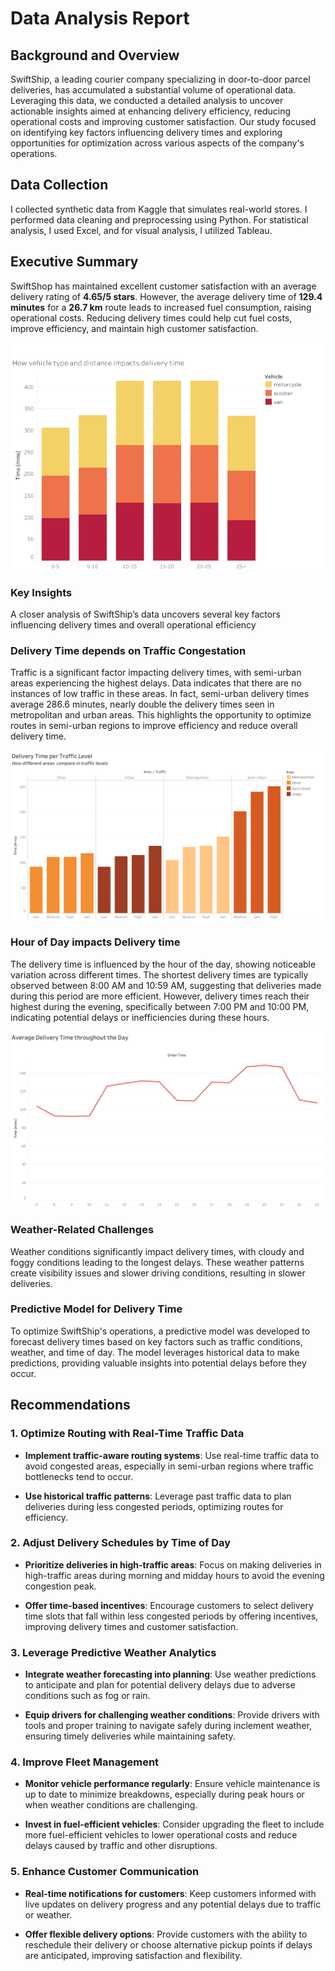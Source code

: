 # Data Analysis Report

## Background and Overview
SwiftShip, a leading courier company specializing in door-to-door parcel deliveries, has accumulated a substantial volume of operational data. Leveraging this data, we conducted a detailed analysis to uncover actionable insights aimed at enhancing delivery efficiency, reducing operational costs  and improving customer satisfaction. Our study focused on identifying key factors influencing delivery times and exploring opportunities for optimization across various aspects of the company's operations. 

## Data Collection
I collected synthetic data from Kaggle that simulates real-world stores. I performed data cleaning and preprocessing using Python. For statistical analysis, I used Excel, and for visual analysis, I utilized Tableau.

## Executive Summary

SwiftShop has maintained excellent customer satisfaction with an average delivery rating of **4.65/5 stars**. However, the average delivery time of **129.4 minutes** for a **26.7 km** route leads to increased fuel consumption, raising operational costs. Reducing delivery times could help cut fuel costs, improve efficiency, and maintain high customer satisfaction.

![chart](charts/Sheet2.png)

### Key Insights  

A closer analysis of SwiftShip’s data uncovers several key factors influencing delivery times and overall operational efficiency

### Delivery Time depends on Traffic Congestation

Traffic is a significant factor impacting delivery times, with semi-urban areas experiencing the highest delays. Data indicates that there are no instances of low traffic in these areas. In fact, semi-urban delivery times average 286.6 minutes, nearly double the delivery times seen in metropolitan and urban areas. This highlights the opportunity to optimize routes in semi-urban regions to improve efficiency and reduce overall delivery time. 

![chart](charts/Sheet3.png)

### Hour of Day impacts Delivery time

The delivery time is influenced by the hour of the day, showing noticeable variation across different times. The shortest delivery times are typically observed between 8:00 AM and 10:59 AM, suggesting that deliveries made during this period are more efficient. However, delivery times reach their highest during the evening, specifically between 7:00 PM and 10:00 PM, indicating potential delays or inefficiencies during these hours.

![chart](charts/Sheet4.png)

### Weather-Related Challenges 
 Weather conditions significantly impact delivery times, with cloudy and foggy conditions leading to the longest delays. These weather patterns create visibility issues and slower driving conditions, resulting in slower deliveries. 

### Predictive Model for Delivery Time 

To optimize SwiftShip's operations, a predictive model was developed to forecast delivery times based on key factors such as traffic conditions, weather, and time of day. The model leverages historical data to make predictions, providing valuable insights into potential delays before they occur. 

## Recommendations

### 1. Optimize Routing with Real-Time Traffic Data

- **Implement traffic-aware routing systems**: Use real-time traffic data to avoid congested areas, especially in semi-urban regions where traffic bottlenecks tend to occur.
  
- **Use historical traffic patterns**: Leverage past traffic data to plan deliveries during less congested periods, optimizing routes for efficiency.

### 2. Adjust Delivery Schedules by Time of Day

- **Prioritize deliveries in high-traffic areas**: Focus on making deliveries in high-traffic areas during morning and midday hours to avoid the evening congestion peak.
  
- **Offer time-based incentives**: Encourage customers to select delivery time slots that fall within less congested periods by offering incentives, improving delivery times and customer satisfaction.

### 3. Leverage Predictive Weather Analytics

- **Integrate weather forecasting into planning**: Use weather predictions to anticipate and plan for potential delivery delays due to adverse conditions such as fog or rain.
  
- **Equip drivers for challenging weather conditions**: Provide drivers with tools and proper training to navigate safely during inclement weather, ensuring timely deliveries while maintaining safety.

### 4. Improve Fleet Management

- **Monitor vehicle performance regularly**: Ensure vehicle maintenance is up to date to minimize breakdowns, especially during peak hours or when weather conditions are challenging.
  
- **Invest in fuel-efficient vehicles**: Consider upgrading the fleet to include more fuel-efficient vehicles to lower operational costs and reduce delays caused by traffic and other disruptions.

### 5. Enhance Customer Communication

- **Real-time notifications for customers**: Keep customers informed with live updates on delivery progress and any potential delays due to traffic or weather.
  
- **Offer flexible delivery options**: Provide customers with the ability to reschedule their delivery or choose alternative pickup points if delays are anticipated, improving satisfaction and flexibility.
